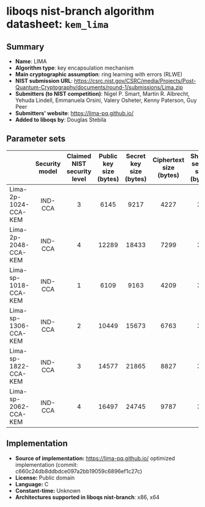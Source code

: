 liboqs nist-branch algorithm datasheet: `kem_lima`
==================================================

Summary
-------

- **Name**: LIMA
- **Algorithm type**: key encapsulation mechanism
- **Main cryptographic assumption**: ring learning with errors (RLWE)
- **NIST submission URL**: https://csrc.nist.gov/CSRC/media/Projects/Post-Quantum-Cryptography/documents/round-1/submissions/Lima.zip
- **Submitters (to NIST competition)**: Nigel P. Smart, Martin R. Albrecht, Yehuda Lindell, Emmanuela Orsini, Valery Osheter, Kenny Paterson, Guy Peer
- **Submitters' website**: https://lima-pq.github.io/
- **Added to liboqs by**: Douglas Stebila

Parameter sets
--------------

|                      | Security model | Claimed NIST security level | Public key size (bytes) | Secret key size (bytes) | Ciphertext size (bytes) | Shared secret size (bytes) |
|----------------------|:--------------:|:---------------------------:|:-----------------------:|:-----------------------:|:-----------------------:|:--------------------------:|
| Lima-2p-1024-CCA-KEM |     IND-CCA    |              3              |           6145          |           9217          |           4227          |             32             |
| Lima-2p-2048-CCA-KEM |     IND-CCA    |              4              |          12289          |          18433          |           7299          |             32             |
| Lima-sp-1018-CCA-KEM |     IND-CCA    |              1              |           6109          |           9163          |           4209          |             32             |
| Lima-sp-1306-CCA-KEM |     IND-CCA    |              2              |          10449          |          15673          |           6763          |             32             |
| Lima-sp-1822-CCA-KEM |     IND-CCA    |              3              |          14577          |          21865          |           8827          |             32             |
| Lima-sp-2062-CCA-KEM |     IND-CCA    |              4              |          16497          |          24745          |           9787          |             32             |

Implementation
--------------

- **Source of implementation:** https://lima-pq.github.io/ optimized implementation   (commit: c660c24db8ddbdce097a2bb19059c6896ef1c27c)
- **License:** Public domain
- **Language:** C
- **Constant-time:** Unknown
- **Architectures supported in liboqs nist-branch**: x86, x64
